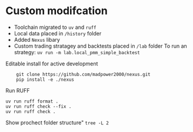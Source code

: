 # Custom modifcation
- Toolchain migrated to `uv` and `ruff`
- Local data placed in `/history` folder
- Added `Nexus` libary
- Custom trading stratagey and backtests placed in `/lab` folder
   To run an strategy: ```uv run -m lab.local_pmm_simple_backtest```




Editable install for active development
```
    git clone https://github.com/madpower2000/nexus.git 
    pip install -e ./nexus
```


Run RUFF
```
uv run ruff format .
uv run ruff check --fix .
uv run ruff check .
```

Show prochect folder structure" ```tree -L 2```
